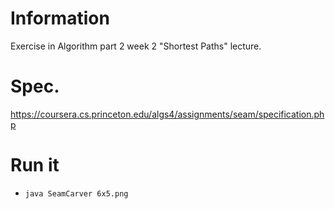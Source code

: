 # Information
Exercise in Algorithm part 2 week 2 "Shortest Paths" lecture.

# Spec.
https://coursera.cs.princeton.edu/algs4/assignments/seam/specification.php

# Run it
- `java SeamCarver 6x5.png`